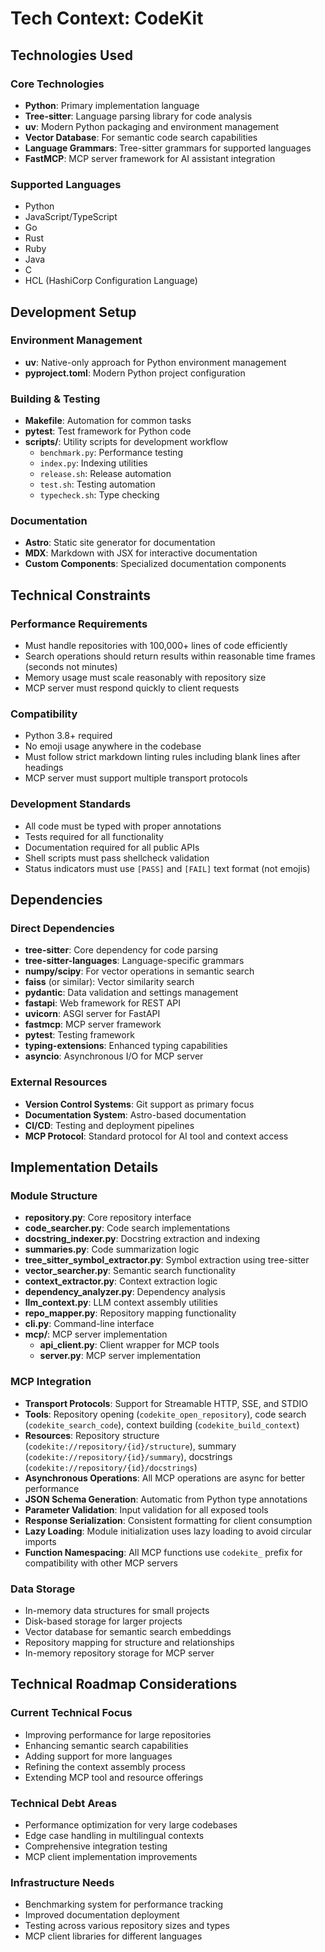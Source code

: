 # Tech Context: CodeKit

## Technologies Used

### Core Technologies

- **Python**: Primary implementation language
- **Tree-sitter**: Language parsing library for code analysis
- **uv**: Modern Python packaging and environment management
- **Vector Database**: For semantic code search capabilities
- **Language Grammars**: Tree-sitter grammars for supported languages
- **FastMCP**: MCP server framework for AI assistant integration

### Supported Languages

- Python
- JavaScript/TypeScript
- Go
- Rust
- Ruby
- Java
- C
- HCL (HashiCorp Configuration Language)

## Development Setup

### Environment Management

- **uv**: Native-only approach for Python environment management
- **pyproject.toml**: Modern Python project configuration

### Building & Testing

- **Makefile**: Automation for common tasks
- **pytest**: Test framework for Python code
- **scripts/**: Utility scripts for development workflow
  - `benchmark.py`: Performance testing
  - `index.py`: Indexing utilities
  - `release.sh`: Release automation
  - `test.sh`: Testing automation
  - `typecheck.sh`: Type checking

### Documentation

- **Astro**: Static site generator for documentation
- **MDX**: Markdown with JSX for interactive documentation
- **Custom Components**: Specialized documentation components

## Technical Constraints

### Performance Requirements

- Must handle repositories with 100,000+ lines of code efficiently
- Search operations should return results within reasonable time frames (seconds not minutes)
- Memory usage must scale reasonably with repository size
- MCP server must respond quickly to client requests

### Compatibility

- Python 3.8+ required
- No emoji usage anywhere in the codebase
- Must follow strict markdown linting rules including blank lines after headings
- MCP server must support multiple transport protocols

### Development Standards

- All code must be typed with proper annotations
- Tests required for all functionality
- Documentation required for all public APIs
- Shell scripts must pass shellcheck validation
- Status indicators must use `[PASS]` and `[FAIL]` text format (not emojis)

## Dependencies

### Direct Dependencies

- **tree-sitter**: Core dependency for code parsing
- **tree-sitter-languages**: Language-specific grammars
- **numpy/scipy**: For vector operations in semantic search
- **faiss** (or similar): Vector similarity search
- **pydantic**: Data validation and settings management
- **fastapi**: Web framework for REST API
- **uvicorn**: ASGI server for FastAPI
- **fastmcp**: MCP server framework
- **pytest**: Testing framework
- **typing-extensions**: Enhanced typing capabilities
- **asyncio**: Asynchronous I/O for MCP server

### External Resources

- **Version Control Systems**: Git support as primary focus
- **Documentation System**: Astro-based documentation
- **CI/CD**: Testing and deployment pipelines
- **MCP Protocol**: Standard protocol for AI tool and context access

## Implementation Details

### Module Structure

- **repository.py**: Core repository interface
- **code_searcher.py**: Code search implementations
- **docstring_indexer.py**: Docstring extraction and indexing
- **summaries.py**: Code summarization logic
- **tree_sitter_symbol_extractor.py**: Symbol extraction using tree-sitter
- **vector_searcher.py**: Semantic search functionality
- **context_extractor.py**: Context extraction logic
- **dependency_analyzer.py**: Dependency analysis
- **llm_context.py**: LLM context assembly utilities
- **repo_mapper.py**: Repository mapping functionality
- **cli.py**: Command-line interface
- **mcp/**: MCP server implementation
  - **api_client.py**: Client wrapper for MCP tools
  - **server.py**: MCP server implementation

### MCP Integration

- **Transport Protocols**: Support for Streamable HTTP, SSE, and STDIO
- **Tools**: Repository opening (`codekite_open_repository`), code search (`codekite_search_code`), context building (`codekite_build_context`)
- **Resources**: Repository structure (`codekite://repository/{id}/structure`), summary (`codekite://repository/{id}/summary`), docstrings (`codekite://repository/{id}/docstrings`)
- **Asynchronous Operations**: All MCP operations are async for better performance
- **JSON Schema Generation**: Automatic from Python type annotations
- **Parameter Validation**: Input validation for all exposed tools
- **Response Serialization**: Consistent formatting for client consumption
- **Lazy Loading**: Module initialization uses lazy loading to avoid circular imports
- **Function Namespacing**: All MCP functions use `codekite_` prefix for compatibility with other MCP servers

### Data Storage

- In-memory data structures for small projects
- Disk-based storage for larger projects
- Vector database for semantic search embeddings
- Repository mapping for structure and relationships
- In-memory repository storage for MCP server

## Technical Roadmap Considerations

### Current Technical Focus

- Improving performance for large repositories
- Enhancing semantic search capabilities
- Adding support for more languages
- Refining the context assembly process
- Extending MCP tool and resource offerings

### Technical Debt Areas

- Performance optimization for very large codebases
- Edge case handling in multilingual contexts
- Comprehensive integration testing
- MCP client implementation improvements

### Infrastructure Needs

- Benchmarking system for performance tracking
- Improved documentation deployment
- Testing across various repository sizes and types
- MCP client libraries for different languages

